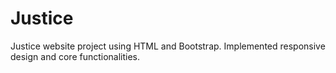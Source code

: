 # Justice
Justice website project using HTML and Bootstrap. Implemented responsive design and core functionalities.
